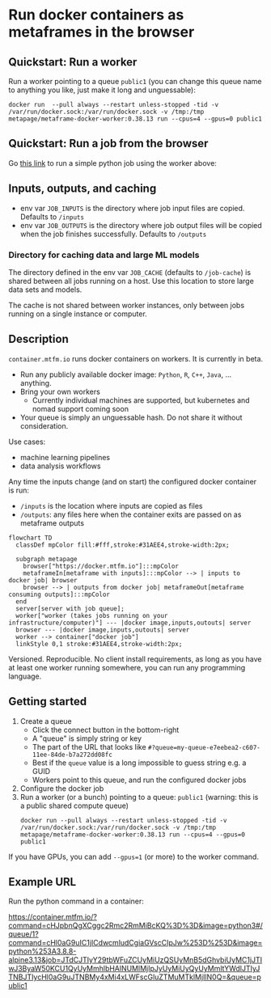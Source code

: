 # Run docker containers as metaframes in the browser

## Quickstart: Run a worker

Run a worker pointing to a queue `public1` (you can change this queue name to anything you like, just make it long and
unguessable):

```
docker run  --pull always --restart unless-stopped -tid -v /var/run/docker.sock:/var/run/docker.sock -v /tmp:/tmp metapage/metaframe-docker-worker:0.38.13 run --cpus=4 --gpus=0 public1
```

## Quickstart: Run a job from the browser

Go
[this link](https://container.mtfm.io/?command=cHJpbnQgXCggc2Rmc2RmMiBcKQ%3D%3D&image=python3#/queue/1?command=cHl0aG9uIC1jICdwcmludCgiaGVscCIpJw%253D%253D&image=python%253A3.8.8-alpine3.13&job=JTdCJTIyY29tbWFuZCUyMiUzQSUyMnB5dGhvbiUyMC1jJTIwJ3ByaW50KCU1QyUyMmhlbHAlNUMlMjIpJyUyMiUyQyUyMmltYWdlJTIyJTNBJTIycHl0aG9uJTNBMy4xMi4xLWFscGluZTMuMTklMjIlN0Q=&queue=public1)
to run a simple python job using the worker above:

## Inputs, outputs, and caching

- env var `JOB_INPUTS` is the directory where job input files are copied. Defaults to `/inputs`
- env var `JOB_OUTPUTS` is the directory where job output files will be copied when the job finishes successfully.
  Defaults to `/outputs`

### Directory for caching data and large ML models

The directory defined in the env var `JOB_CACHE` (defaults to `/job-cache`) is shared between all jobs running on a
host. Use this location to store large data sets and models.

The cache is not shared between worker instances, only between jobs running on a single instance or computer.

## Description

`container.mtfm.io` runs docker containers on workers. It is currently in beta.

- Run any publicly available docker image: `Python`, `R`, `C++`, `Java`, ... anything.
- Bring your own workers
  - Currently individual machines are supported, but kubernetes and nomad support coming soon
- Your queue is simply an unguessable hash. Do not share it without consideration.

Use cases:

- machine learning pipelines
- data analysis workflows

Any time the inputs change (and on start) the configured docker container is run:

- `/inputs` is the location where inputs are copied as files
- `/outputs`: any files here when the container exits are passed on as metaframe outputs

```mermaid
flowchart TD
  classDef mpColor fill:#fff,stroke:#31AEE4,stroke-width:2px;

  subgraph metapage
    browser["https://docker.mtfm.io"]:::mpColor
    metaframeIn[metaframe with inputs]:::mpColor --> | inputs to docker job| browser
    browser --> | outputs from docker job| metaframeOut[metaframe consuming outputs]:::mpColor
  end
  server[server with job queue];
  worker["worker (takes jobs running on your infrastructure/computer)"] --- |docker image,inputs,outouts| server
  browser --- |docker image,inputs,outouts| server
  worker --> container["docker job"]
  linkStyle 0,1 stroke:#31AEE4,stroke-width:2px;

```

Versioned. Reproducible. No client install requirements, as long as you have at least one worker running somewhere, you
can run any programming language.

## Getting started

1. Create a queue
   - Click the connect button in the bottom-right
   - A "queue" is simply string or key
   - The part of the URL that looks like `#?queue=my-queue-e7eebea2-c607-11ee-84de-b7a272dd08fc`
   - Best if the `queue` value is a long impossible to guess string e.g. a GUID
   - Workers point to this queue, and run the configured docker jobs
2. Configure the docker job
3. Run a worker (or a bunch) pointing to a queue: `public1` (warning: this is a public shared compute queue)
   ```
   docker run --pull always --restart unless-stopped -tid -v /var/run/docker.sock:/var/run/docker.sock -v /tmp:/tmp metapage/metaframe-docker-worker:0.38.13 run --cpus=4 --gpus=0 public1
   ```

If you have GPUs, you can add `--gpus=1` (or more) to the worker command.

## Example URL

Run the python command in a container:

https://container.mtfm.io/?command=cHJpbnQgXCggc2Rmc2RmMiBcKQ%3D%3D&image=python3#/queue/1?command=cHl0aG9uIC1jICdwcmludCgiaGVscCIpJw%253D%253D&image=python%253A3.8.8-alpine3.13&job=JTdCJTIyY29tbWFuZCUyMiUzQSUyMnB5dGhvbiUyMC1jJTIwJ3ByaW50KCU1QyUyMmhlbHAlNUMlMjIpJyUyMiUyQyUyMmltYWdlJTIyJTNBJTIycHl0aG9uJTNBMy4xMi4xLWFscGluZTMuMTklMjIlN0Q=&queue=public1
